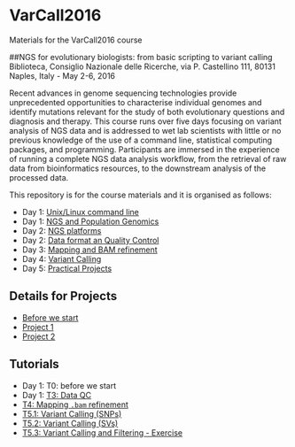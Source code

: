 # VarCall2016
Materials for the VarCall2016 course

##NGS for evolutionary biologists: from basic scripting to variant calling
Biblioteca, Consiglio Nazionale delle Ricerche, via P. Castellino 111, 80131 Naples, Italy -  May 2-6, 2016 
 
 
Recent advances in genome sequencing technologies provide unprecedented opportunities to characterise individual genomes and identify mutations relevant for the study of both evolutionary questions and diagnosis and therapy. This course runs over five days focusing on variant analysis of NGS data and is addressed to wet lab scientists with little or no previous knowledge of the use of a command line, statistical computing packages, and programming. Participants are immersed in the experience of running a complete NGS data analysis workflow, from the retrieval of raw data from bioinformatics resources, to the downstream analysis of the processed data.

This repository is for the course materials and it is organised as follows:

- Day 1: [Unix/Linux command line](./day1/d1l1_UnixTheory.ppt) 
- Day 1: [NGS and Population Genomics](./day1/d1l2_NGSPopGen.pdf) 
- Day 2: [NGS platforms](./day2/d2l1_IntroNGS.pdf)
- Day 2: [Data format an Quality Control](./day2/d2l2_DataFormatQC.pdf)
- Day 3: [Mapping and BAM refinement](./day3/d3l1_mapping_BAM_refinement.pdf)
- Day 4: [Variant Calling](./day4/d4l1_SNP_call.pdf)
- Day 5: [Practical Projects](./Projects)

## Details for Projects
- [Before we start](Projects/00-beforewestart_sum.md)
- [Project 1](Projects/01-Project-01_sum.md)
- [Project 2](Projects/02-Project-02_sum.md)

## Tutorials
- Day 1: T0: before we start
- Day 1:  [T3: Data QC](Tutorials/T3_dataQC.md)
- [T4: Mapping `.bam` refinement](Tutorials/T4_mapping_and_bam_refinement.md)
- [T5.1: Variant Calling (SNPs)](Tutorials/T5.1_variantcalling_snps_tutorial.md)
- [T5.2: Variant Calling (SVs)](Tutorials/T5.2_variantcalling_stucturalvariants_tutorial.md)
- [T5.3: Variant Calling and Filtering - Exercise](Tutorials/T5.3_variantcalling_filtering_exercises.md)
